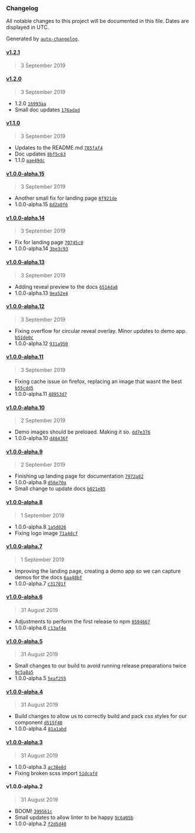 ### Changelog

All notable changes to this project will be documented in this file. Dates are displayed in UTC.

Generated by [`auto-changelog`](https://github.com/CookPete/auto-changelog).

#### [v1.2.1](https://github.com/nosachamos/react-circular-reveal/compare/v1.2.1...v1.2.1)

> 3 September 2019

#### [v1.2.0](https://github.com/nosachamos/react-circular-reveal/compare/v1.1.0...v1.2.0)

> 3 September 2019

- 1.2.0 [`16993aa`](https://github.com/nosachamos/react-circular-reveal/commit/16993aa8482b4e1c673237972cd9529c15181ffc)
- Small doc updates [`176adad`](https://github.com/nosachamos/react-circular-reveal/commit/176adad43964d41a65d4103d3f72d70d64a56e8d)

#### [v1.1.0](https://github.com/nosachamos/react-circular-reveal/compare/v1.0.0-alpha.15...v1.1.0)

> 3 September 2019

- Updates to the README.md [`785faf4`](https://github.com/nosachamos/react-circular-reveal/commit/785faf42522b4d6ed6c1ae507a597a770a126a10)
- Doc updates [`8bf5c63`](https://github.com/nosachamos/react-circular-reveal/commit/8bf5c63430e4b9806737937bf96467abbd73903b)
- 1.1.0 [`aae49dc`](https://github.com/nosachamos/react-circular-reveal/commit/aae49dc41c4982ef6605bbf9e8d7ada0de4c3c81)

#### [v1.0.0-alpha.15](https://github.com/nosachamos/react-circular-reveal/compare/v1.0.0-alpha.14...v1.0.0-alpha.15)

> 3 September 2019

- Another small fix for landing page [`8f921de`](https://github.com/nosachamos/react-circular-reveal/commit/8f921def6ef650a9d99078838600b1f150b5eb13)
- 1.0.0-alpha.15 [`8d2a8f6`](https://github.com/nosachamos/react-circular-reveal/commit/8d2a8f6d1610f9b3e41d9cc21f60024db8b9f52a)

#### [v1.0.0-alpha.14](https://github.com/nosachamos/react-circular-reveal/compare/v1.0.0-alpha.13...v1.0.0-alpha.14)

> 3 September 2019

- Fix for landing page [`70745c8`](https://github.com/nosachamos/react-circular-reveal/commit/70745c81f5bb2bd451ebe454611287367e9e8bc7)
- 1.0.0-alpha.14 [`3be3c93`](https://github.com/nosachamos/react-circular-reveal/commit/3be3c93b32dc0a1012f5f7936f1b5b556ff16503)

#### [v1.0.0-alpha.13](https://github.com/nosachamos/react-circular-reveal/compare/v1.0.0-alpha.12...v1.0.0-alpha.13)

> 3 September 2019

- Adding reveal preview to the docs [`6514da8`](https://github.com/nosachamos/react-circular-reveal/commit/6514da84972741dd453df34d7e18bc11a9f88d5b)
- 1.0.0-alpha.13 [`9ea52e4`](https://github.com/nosachamos/react-circular-reveal/commit/9ea52e44550bf5f3adabc4f30b03476665fc501d)

#### [v1.0.0-alpha.12](https://github.com/nosachamos/react-circular-reveal/compare/v1.0.0-alpha.11...v1.0.0-alpha.12)

> 3 September 2019

- Fixing overflow for circular reveal overlay. Minor updates to demo app. [`b51de0c`](https://github.com/nosachamos/react-circular-reveal/commit/b51de0cb53dcdfe9a9a6a059710ae58318329b46)
- 1.0.0-alpha.12 [`931a950`](https://github.com/nosachamos/react-circular-reveal/commit/931a950c9dde3f28eb1b099727dd703844eb94bb)

#### [v1.0.0-alpha.11](https://github.com/nosachamos/react-circular-reveal/compare/v1.0.0-alpha.10...v1.0.0-alpha.11)

> 3 September 2019

- Fixing cache issue on firefox, replacing an image that wasnt the best [`b55cdd5`](https://github.com/nosachamos/react-circular-reveal/commit/b55cdd5f912b8420e09a95ef43c1baf19ff19794)
- 1.0.0-alpha.11 [`48953d7`](https://github.com/nosachamos/react-circular-reveal/commit/48953d738473e7ac85898a60991effb64d10d147)

#### [v1.0.0-alpha.10](https://github.com/nosachamos/react-circular-reveal/compare/v1.0.0-alpha.9...v1.0.0-alpha.10)

> 2 September 2019

- Demo images should be preloaed. Making it so. [`dd7e376`](https://github.com/nosachamos/react-circular-reveal/commit/dd7e3763d7600f61a3374b7455bf9389ca40660c)
- 1.0.0-alpha.10 [`d48436f`](https://github.com/nosachamos/react-circular-reveal/commit/d48436f597c9baabd77863e709c32ea5ed42341e)

#### [v1.0.0-alpha.9](https://github.com/nosachamos/react-circular-reveal/compare/v1.0.0-alpha.8...v1.0.0-alpha.9)

> 2 September 2019

- Finishing up landing page for documentation [`7972a82`](https://github.com/nosachamos/react-circular-reveal/commit/7972a829d74a23847ff0c465c57acac28c3532d5)
- 1.0.0-alpha.9 [`d56e70a`](https://github.com/nosachamos/react-circular-reveal/commit/d56e70ae6565da0399e1ca81b001d2d2bba8754d)
- Small change to update docs [`b021e85`](https://github.com/nosachamos/react-circular-reveal/commit/b021e8595257adba78570098e90d524ec4bdb3f3)

#### [v1.0.0-alpha.8](https://github.com/nosachamos/react-circular-reveal/compare/v1.0.0-alpha.7...v1.0.0-alpha.8)

> 1 September 2019

- 1.0.0-alpha.8 [`1a5d026`](https://github.com/nosachamos/react-circular-reveal/commit/1a5d026d74bd8406f10ac17da8449512e701a7fd)
- Fixing logo image [`71a4dcf`](https://github.com/nosachamos/react-circular-reveal/commit/71a4dcf044f714f5bf389e0082c530485d49711d)

#### [v1.0.0-alpha.7](https://github.com/nosachamos/react-circular-reveal/compare/v1.0.0-alpha.6...v1.0.0-alpha.7)

> 1 September 2019

- Improving the landing page, creating a demo app so we can capture demos for the docs [`6aa48bf`](https://github.com/nosachamos/react-circular-reveal/commit/6aa48bf755841b1acff7ed07b78ff1c1931fbab0)
- 1.0.0-alpha.7 [`c31781f`](https://github.com/nosachamos/react-circular-reveal/commit/c31781f0e7cbabe1c6e1cc9b6db23eca9bb1f19c)

#### [v1.0.0-alpha.6](https://github.com/nosachamos/react-circular-reveal/compare/v1.0.0-alpha.5...v1.0.0-alpha.6)

> 31 August 2019

- Adjustments to perform the first release to npm [`0594667`](https://github.com/nosachamos/react-circular-reveal/commit/0594667d6c77207bfcc729a85d6ed5f5784dbd12)
- 1.0.0-alpha.6 [`c13af4e`](https://github.com/nosachamos/react-circular-reveal/commit/c13af4e22737c9616f956b57389aca7cdfa619cb)

#### [v1.0.0-alpha.5](https://github.com/nosachamos/react-circular-reveal/compare/v1.0.0-alpha.4...v1.0.0-alpha.5)

> 31 August 2019

- Small changes to our build to avoid running release preparations twice [`9c5a8a5`](https://github.com/nosachamos/react-circular-reveal/commit/9c5a8a5495299532938544a68dab5bbcf6087dfb)
- 1.0.0-alpha.5 [`5eaf255`](https://github.com/nosachamos/react-circular-reveal/commit/5eaf255b68c78839c7180921ded331b3b75926a8)

#### [v1.0.0-alpha.4](https://github.com/nosachamos/react-circular-reveal/compare/v1.0.0-alpha.3...v1.0.0-alpha.4)

> 31 August 2019

- Build changes to allow us to correctly build and pack css styles for our component [`d515f48`](https://github.com/nosachamos/react-circular-reveal/commit/d515f483659853c64f8681266b3ab235acb954d4)
- 1.0.0-alpha.4 [`81a1abd`](https://github.com/nosachamos/react-circular-reveal/commit/81a1abdd0e7ea9db6ea031549bb30faa86e4352c)

#### [v1.0.0-alpha.3](https://github.com/nosachamos/react-circular-reveal/compare/v1.0.0-alpha.2...v1.0.0-alpha.3)

> 31 August 2019

- 1.0.0-alpha.3 [`ac38e8d`](https://github.com/nosachamos/react-circular-reveal/commit/ac38e8d3189c7742a8d0362b5c758754ea9fb1ff)
- Fixing broken scss import [`51dcafd`](https://github.com/nosachamos/react-circular-reveal/commit/51dcafd9a7c3670bdd2e3bca62f7d1eaeef0cd15)

#### v1.0.0-alpha.2

> 31 August 2019

- BOOM! [`399561c`](https://github.com/nosachamos/react-circular-reveal/commit/399561cdd208910f0c9a4decbfcd1b1d96cbfee2)
- Small updates to allow linter to be happy [`9c6a05b`](https://github.com/nosachamos/react-circular-reveal/commit/9c6a05b0484c29157757d344d6b5147662500ff6)
- 1.0.0-alpha.2 [`f2d5d40`](https://github.com/nosachamos/react-circular-reveal/commit/f2d5d408ced7dec6d9d714166d8d26aea180c73a)
